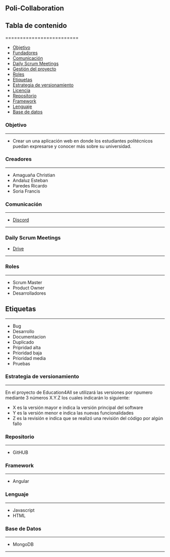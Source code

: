 
## Poli-Collaboration

## Tabla de contenido
=========================

* [Objetivo](#objetivo)
* [Fundadores](#fundadores)
* [Comunicación](#comunicación)
* [Daily Scrum Meetings](#daily-scrum-meetings)
* [Gestión del proyecto](#gestión-del-proyecto)
* [Roles](#roles)
* [Etiquetas](#etiquetas)
* [Estrategia de versionamiento](#estrategia-de-versionamiento)
* [Licencia](#licencia)
* [Repositorio](#repositorio)
* [Framework](#framework)
* [Lenguaje](#lenguaje)
* [Base de datos](#base)

### Objetivo
---------
* Crear un una aplicación web en donde los estudiantes politécnicos puedan expresarse y conocer más sobre su universidad.

### Creadores
---------
* Amaguaña Christian
* Andaluz Esteban
* Paredes Ricardo
* Soria Francis 

### Comunicación
---------
* [Discord](https://discord.gg/4gpPtgfj)

---------
### Daily Scrum Meetings
* [Drive](https://drive.google.com/drive/folders/1fBxJKgH3mVxuhM3bcjNCiatwNsV_DA1i?usp=sharing)
---------
### Roles
---------
* Scrum Master
* Product Owner
* Desarrolladores


## Etiquetas
---------
* Bug
* Desarrollo
* Documentacion
* Duplicado
* Pripridad alta
* Prioridad baja
* Prioridad media
* Pruebas

### Estrategia de versionamiento
---------
En el proyecto de Education4All se utilizará las versiones por npumero mediante 3 números X.Y.Z los cuales indicarán lo siguiente:
* X es la versión mayor e indica la versión principal del software
* Y es la versión menor e indica las nuevas funcionalidades
* Z es la revisión e indica que se realizó una revisión del código por algún fallo

### Repositorio  
---------
* GitHUB 


### Framework 
---------
* Angular  

### Lenguaje
---------
* Javascript  
* HTML

### Base de Datos 
 ---------
* MongoDB

---------
